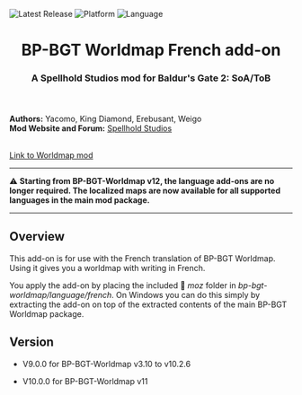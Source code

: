 
![Latest Release](https://img.shields.io/github/v/release/SpellholdStudios/BP-BGT-Worldmap_French_addon?include_prereleases&color=darkred)
![Platform](https://img.shields.io/static/v1?label=platform&message=windows&color=informational)
![Language](https://img.shields.io/static/v1?label=language&message=French&color=limegreen)

<div align="center"><h1></a>BP-BGT Worldmap French add-on</h1>

<h3>A Spellhold Studios mod for Baldur's Gate 2: SoA/ToB<h3>

</div><br />


**Authors:** Yacomo, King Diamond, Erebusant, Weigo  
**Mod Website and Forum:** <a href="http://www.shsforums.net/forum/401-worldmap/">Spellhold Studios</a><br /><br />


[Link to Worldmap mod](https://github.com/SpellholdStudios/BP-BGT-Worldmap)

<hr>

:warning: **Starting from BP-BGT-Worldmap v12, the language add-ons are no longer required. The localized maps are now available for all supported languages in the main mod package.**

<hr>


## Overview

This add-on is for use with the French translation of BP-BGT Worldmap. Using it gives you a worldmap with writing in French.

You apply the add-on by placing the included :file_folder: *moz* folder in *bp-bgt-worldmap/language/french*. On Windows you can do this simply by extracting the add-on on top of the extracted contents of the main BP-BGT Worldmap package.

## Version

- V9.0.0 for BP-BGT-Worldmap v3.10 to v10.2.6

- V10.0.0 for BP-BGT-Worldmap v11
